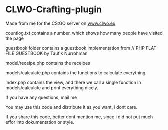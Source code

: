# CLWO-Crafting-plugin

Made from me for the CS:GO server on www.clwo.eu

countlog.txt contains a number, which shows how many people have visited the page

guestbook folder contains a guestbook implementation from // PHP FLAT-FILE GUESTBOOK by Taufik Nurrohman

model/receipe.php contains the receipes 

models/calculate.php contains the functions to calculate everything

index.php contains the view, and there we call a single function in models/calculate and print everything nicely.


If you have any questions, mail me

You may use this code and distribute it as you want, i dont care. 

If you share this code, better dont mention me, since i did not put much effor into dokumentation or style.
